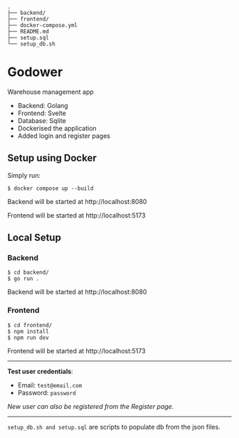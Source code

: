 ```
.
├── backend/
├── frontend/
├── docker-compose.yml
├── README.md
├── setup.sql
└── setup_db.sh
```

# Godower
Warehouse management app
- Backend: Golang
- Frontend: Svelte
- Database: Sqlite
- Dockerised the application
- Added login and register pages

## Setup using Docker
Simply run:
```
$ docker compose up --build
```
Backend will be started at http://localhost:8080

Frontend will be started at http://localhost:5173

## Local Setup
### Backend
```
$ cd backend/
$ go run .
```
Backend will be started at http://localhost:8080

### Frontend
```
$ cd frontend/
$ npm install
$ npm run dev
```
Frontend will be started at http://localhost:5173

---

**Test user credentials**:
- Email: `test@email.com`
- Password: `password`

*New user can also be registered from the Register page.*

---

`setup_db.sh and setup.sql` are scripts to populate db from the json files.
